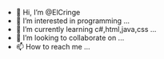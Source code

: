 - 👋 Hi, I’m @ElCringe
- 👀 I’m interested in programming ...
- 🌱 I’m currently learning c#,html,java,css ...
- 💞️ I’m looking to collaborate on ...
- 📫 How to reach me ...

<!---
ElCringe/ElCringe is a ✨ special ✨ repository because its `README.md` (this file) appears on your GitHub profile.
You can click the Preview link to take a look at your changes.
--->
